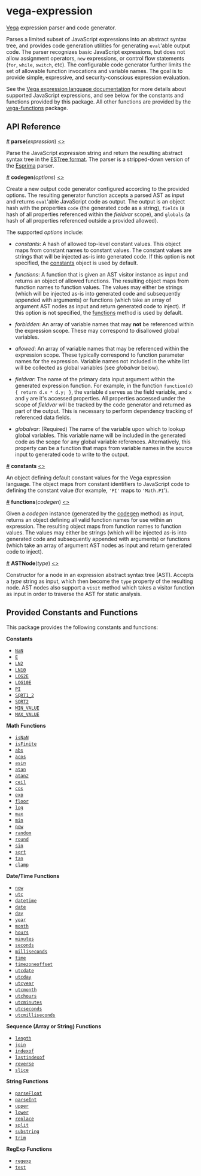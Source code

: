 # vega-expression

[Vega](https://github.com/vega/vega) expression parser and code generator.

Parses a limited subset of JavaScript expressions into an abstract syntax tree, and provides code generation utilities for generating `eval`'able output code. The parser recognizes basic JavaScript expressions, but does not allow assignment operators, `new` expressions, or control flow statements (`for`, `while`, `switch`, etc). The configurable code generator further limits the set of allowable function invocations and variable names. The goal is to provide simple, expressive, and security-conscious expression evaluation.

See the [Vega expression language documentation](https://vega.github.io/vega/docs/expressions/) for more details about supported JavaScript expressions, and see below for the constants and functions provided by this package. All other functions are provided by the [vega-functions](https://github.com/vega/vega/blob/master/packages/vega-functions/) package.

## API Reference

<a name="parse" href="#parse">#</a>
<b>parse</b>(<i>expression</i>)
[<>](https://github.com/vega/vega/blob/master/packages/vega-expression/src/parser.js "Source")

Parse the JavaScript *expression* string and return the resulting abstract syntax tree in the [ESTree format](https://github.com/estree/estree). The parser is a stripped-down version of the [Esprima](http://esprima.org/) parser.

<a name="codegen" href="#codegen">#</a>
<b>codegen</b>(<i>options</i>)
[<>](https://github.com/vega/vega/blob/master/packages/vega-expression/src/codegen.js "Source")

Create a new output code generator configured according to the provided options. The resulting generator function accepts a parsed AST as input and returns `eval`'able JavaScript code as output. The output is an object hash with the properties `code` (the generated code as a string), `fields` (a hash of all properties referenced within the _fieldvar_ scope), and `globals` (a hash of all properties referenced outside a provided allowed).

The supported _options_ include:

- *constants*: A hash of allowed top-level constant values. This object maps from constant names to constant values. The constant values are strings that will be injected as-is into generated code. If this option is not specified, the [constants](#constants) object is used by default.

- *functions*: A function that is given an AST visitor instance as input and returns an object of allowed functions. The resulting object maps from
function names to function values. The values may either be strings (which will be injected as-is into generated code and subsequently appended with arguments) or functions (which take an array of argument AST nodes as input and return generated code to inject). If this option is not specified, the [functions](#functions) method is used by default.

- *forbidden*: An array of variable names that may **not** be referenced within the expression scope. These may correspond to disallowed global variables.

- *allowed*: An array of variable names that may be referenced within the expression scope. These typically correspond to function parameter names for the expression. Variable names not included in the white list will be collected as global variables (see *globalvar* below).

- *fieldvar*: The name of the primary data input argument within the generated expression function. For example, in the function `function(d) { return d.x * d.y; }`, the variable `d` serves as the field variable, and `x` and `y` are it's accessed properties. All properties accessed under the scope of _fieldvar_ will be tracked by the code generator and returned as part of the output. This is necessary to perform dependency tracking of referenced data fields.

- *globalvar*: (Required) The name of the variable upon which to lookup global variables. This variable name will be included in the generated code as the scope for any global variable references. Alternatively, this property can be a function that maps from variable names in the source input to generated code to write to the output.

<a name="constants" href="#constants">#</a>
<b>constants</b>
[<>](https://github.com/vega/vega/blob/master/packages/vega-expression/src/constants.js "Source")

An object defining default constant values for the Vega expression language. The object maps from constant identifiers to JavaScript code to defining the constant value (for example, `'PI'` maps to `'Math.PI`').

<a name="functions" href="#functions">#</a>
<b>functions</b>(<i>codegen</i>)
[<>](https://github.com/vega/vega/blob/master/packages/vega-expression/src/functions.js "Source")

Given a *codegen* instance (generated by the [codegen](#codegen) method) as input, returns an object defining all valid function names for use within an expression. The resulting object maps from function names to function values. The values may either be strings (which will be injected as-is into generated code and subsequently appended with arguments) or functions (which take an array of argument AST nodes as input and return generated code to inject).

<a name="ASTNode" href="#ASTNode">#</a>
<b>ASTNode</b>(<i>type</i>)
[<>](https://github.com/vega/vega/blob/master/packages/vega-expression/src/ast.js "Source")

Constructor for a node in an expression abstract syntax tree (AST). Accepts a *type* string as input, which then become the `type` property of the resulting node. AST nodes also support a `visit` method which takes a visitor function as input in order to traverse the AST for static analysis.

## Provided Constants and Functions

This package provides the following constants and functions:

**Constants**

- [`NaN`](https://vega.github.io/vega/docs/expressions/#NaN)
- [`E`](https://vega.github.io/vega/docs/expressions/#E)
- [`LN2`](https://vega.github.io/vega/docs/expressions/#LN2)
- [`LN10`](https://vega.github.io/vega/docs/expressions/#LN10)
- [`LOG2E`](https://vega.github.io/vega/docs/expressions/#LOG2E)
- [`LOG10E`](https://vega.github.io/vega/docs/expressions/#LOG10E)
- [`PI`](https://vega.github.io/vega/docs/expressions/#PI)
- [`SQRT1_2`](https://vega.github.io/vega/docs/expressions/#SQRT1_2)
- [`SQRT2`](https://vega.github.io/vega/docs/expressions/#SQRT2)
- [`MIN_VALUE`](https://vega.github.io/vega/docs/expressions/#MIN_VALUE)
- [`MAX_VALUE`](https://vega.github.io/vega/docs/expressions/#MAX_VALUE)

**Math Functions**

- [`isNaN`](https://vega.github.io/vega/docs/expressions/#isNaN)
- [`isFinite`](https://vega.github.io/vega/docs/expressions/#isFinite)
- [`abs`](https://vega.github.io/vega/docs/expressions/#abs)
- [`acos`](https://vega.github.io/vega/docs/expressions/#acos)
- [`asin`](https://vega.github.io/vega/docs/expressions/#asin)
- [`atan`](https://vega.github.io/vega/docs/expressions/#atan)
- [`atan2`](https://vega.github.io/vega/docs/expressions/#atan2)
- [`ceil`](https://vega.github.io/vega/docs/expressions/#ceil)
- [`cos`](https://vega.github.io/vega/docs/expressions/#cos)
- [`exp`](https://vega.github.io/vega/docs/expressions/#exp)
- [`floor`](https://vega.github.io/vega/docs/expressions/#floor)
- [`log`](https://vega.github.io/vega/docs/expressions/#log)
- [`max`](https://vega.github.io/vega/docs/expressions/#max)
- [`min`](https://vega.github.io/vega/docs/expressions/#min)
- [`pow`](https://vega.github.io/vega/docs/expressions/#pow)
- [`random`](https://vega.github.io/vega/docs/expressions/#random)
- [`round`](https://vega.github.io/vega/docs/expressions/#round)
- [`sin`](https://vega.github.io/vega/docs/expressions/#sin)
- [`sqrt`](https://vega.github.io/vega/docs/expressions/#sqrt)
- [`tan`](https://vega.github.io/vega/docs/expressions/#tan)
- [`clamp`](https://vega.github.io/vega/docs/expressions/#clamp)

**Date/Time Functions**

- [`now`](https://vega.github.io/vega/docs/expressions/#now)
- [`utc`](https://vega.github.io/vega/docs/expressions/#utc)
- [`datetime`](https://vega.github.io/vega/docs/expressions/#datetime)
- [`date`](https://vega.github.io/vega/docs/expressions/#date)
- [`day`](https://vega.github.io/vega/docs/expressions/#day)
- [`year`](https://vega.github.io/vega/docs/expressions/#year)
- [`month`](https://vega.github.io/vega/docs/expressions/#month)
- [`hours`](https://vega.github.io/vega/docs/expressions/#hours)
- [`minutes`](https://vega.github.io/vega/docs/expressions/#minutes)
- [`seconds`](https://vega.github.io/vega/docs/expressions/#seconds)
- [`milliseconds`](https://vega.github.io/vega/docs/expressions/#milliseconds)
- [`time`](https://vega.github.io/vega/docs/expressions/#time)
- [`timezoneoffset`](https://vega.github.io/vega/docs/expressions/#timezoneoffset)
- [`utcdate`](https://vega.github.io/vega/docs/expressions/#utcdate)
- [`utcday`](https://vega.github.io/vega/docs/expressions/#utcday)
- [`utcyear`](https://vega.github.io/vega/docs/expressions/#utcyear)
- [`utcmonth`](https://vega.github.io/vega/docs/expressions/#utcmonth)
- [`utchours`](https://vega.github.io/vega/docs/expressions/#utchours)
- [`utcminutes`](https://vega.github.io/vega/docs/expressions/#utcminutes)
- [`utcseconds`](https://vega.github.io/vega/docs/expressions/#utcseconds)
- [`utcmilliseconds`](https://vega.github.io/vega/docs/expressions/#utcmilliseconds)

**Sequence (Array or String) Functions**

- [`length`](https://vega.github.io/vega/docs/expressions/#length)
- [`join`](https://vega.github.io/vega/docs/expressions/#join)
- [`indexof`](https://vega.github.io/vega/docs/expressions/#indexof)
- [`lastindexof`](https://vega.github.io/vega/docs/expressions/#lastindexof)
- [`reverse`](https://vega.github.io/vega/docs/expressions/#reverse)
- [`slice`](https://vega.github.io/vega/docs/expressions/#slice)

**String Functions**

- [`parseFloat`](https://vega.github.io/vega/docs/expressions/#parseFloat)
- [`parseInt`](https://vega.github.io/vega/docs/expressions/#parseInt)
- [`upper`](https://vega.github.io/vega/docs/expressions/#upper)
- [`lower`](https://vega.github.io/vega/docs/expressions/#lower)
- [`replace`](https://vega.github.io/vega/docs/expressions/#replace)
- [`split`](https://vega.github.io/vega/docs/expressions/#split)
- [`substring`](https://vega.github.io/vega/docs/expressions/#substring)
- [`trim`](https://vega.github.io/vega/docs/expressions/#trim)

**RegExp Functions**

- [`regexp`](https://vega.github.io/vega/docs/expressions/#regexp)
- [`test`](https://vega.github.io/vega/docs/expressions/#test)

